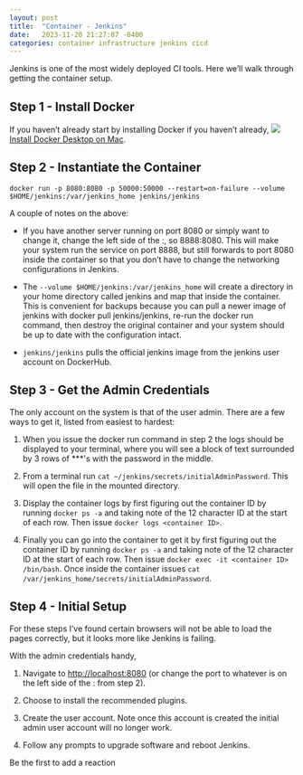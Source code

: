 ```yaml
---
layout: post
title:  "Container - Jenkins"
date:   2023-11-20 21:27:07 -0400
categories: container infrastructure jenkins cicd
---
```


Jenkins is one of the most widely deployed CI tools. Here we’ll walk through getting the container setup.

## Step 1 - Install Docker

If you haven’t already start by installing Docker if you haven’t already, [![](Jenkins%20Container%20-%20Stephen%20Perciballi%20-%20Confluence/docs@2x.ico)Install Docker Desktop on Mac](https://docs.docker.com/desktop/install/mac-install/).

## Step 2 - Instantiate the Container

`docker run -p 8080:8080 -p 50000:50000 --restart=on-failure --volume $HOME/jenkins:/var/jenkins_home jenkins/jenkins`

A couple of notes on the above:

-   If you have another server running on port 8080 or simply want to change it, change the left side of the :, so 8888:8080. This will make your system run the service on port 8888, but still forwards to port 8080 inside the container so that you don’t have to change the networking configurations in Jenkins.
    
-   The `--volume $HOME/jenkins:/var/jenkins_home` will create a directory in your home directory called jenkins and map that inside the container. This is convenient for backups because you can pull a newer image of jenkins with docker pull jenkins/jenkins, re-run the docker run command, then destroy the original container and your system should be up to date with the configuration intact.
    
-   `jenkins/jenkins` pulls the official jenkins image from the jenkins user account on DockerHub.
    

## Step 3 - Get the Admin Credentials

The only account on the system is that of the user admin. There are a few ways to get it, listed from easiest to hardest:

1.  When you issue the docker run command in step 2 the logs should be displayed to your terminal, where you will see a block of text surrounded by 3 rows of \*\*\*'s with the password in the middle.
    
2.  From a terminal run `cat ~/jenkins/secrets/initialAdminPassword`. This will open the file in the mounted directory.
    
3.  Display the container logs by first figuring out the container ID by running `docker ps -a` and taking note of the 12 character ID at the start of each row. Then issue `docker logs <container ID>`.
    
4.  Finally you can go into the container to get it by first figuring out the container ID by running `docker ps -a` and taking note of the 12 character ID at the start of each row. Then issue `docker exec -it <container ID> /bin/bash`. Once inside the container issues `cat /var/jenkins_home/secrets/initialAdminPassword`.
    

## Step 4 - Initial Setup

For these steps I’ve found certain browsers will not be able to load the pages correctly, but it looks more like Jenkins is failing.

With the admin credentials handy,

1.  Navigate to [http://localhost:8080](http://localhost:8080/ "http://localhost:8080") (or change the port to whatever is on the left side of the : from step 2).
    
2.  Choose to install the recommended plugins.
    
3.  Create the user account. Note once this account is created the initial admin user account will no longer work.
    
4.  Follow any prompts to upgrade software and reboot Jenkins.
    

Be the first to add a reaction